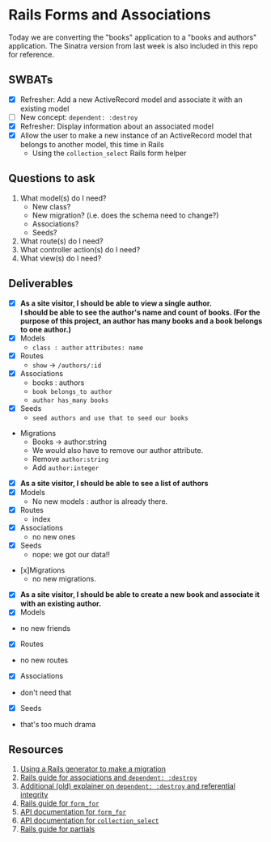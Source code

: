 # Rails Forms and Associations

Today we are converting the "books" application to a "books and authors" application.  The Sinatra version from last week is also included in this repo for reference.

## SWBATs
 - [x] Refresher: Add a new ActiveRecord model and associate it with an existing model
 - [ ] New concept: `dependent: :destroy`
 - [x] Refresher: Display information about an associated model
 - [x] Allow the user to make a new instance of an ActiveRecord model that belongs to another model, this time in Rails
    - Using the `collection_select` Rails form helper

## Questions to ask
1. What model(s) do I need?
   - New class?
   - New migration? (i.e. does the schema need to change?)
   - Associations?
   - Seeds?
2. What route(s) do I need?
3. What controller action(s) do I need?
4. What view(s) do I need?

## Deliverables
 - [x] **As a site visitor, I should be able to view a single author.  
 I should be able to see the author's name and count of books.
 (For the purpose of this project, an author has many books and a book belongs to one author.)**
  - [x] Models
    -   `class : author` `attributes: name`
  - [x] Routes
    - `show` -> `/authors/:id`
  - [x] Associations
    - books : authors
    - `book belongs_to author`
    - `author has_many books`
  - [x] Seeds
    - `seed authors and use that to seed our books`
  - Migrations
    - Books -> author:string
    - We would also have to remove our author attribute.
    - Remove `author:string`
    - Add `author:integer`
 - [x] **As a site visitor, I should be able to see a list of authors**
 - [x] Models
    - No new models : author is already there.
  - [x] Routes
    - index
  - [x] Associations
    - no new ones
  - [x] Seeds
    - nope: we got our data!!
  - [x]Migrations
    - no new migrations.
 - [x] **As a site visitor, I should be able to create a new book and associate it with an existing author.**
 - [x] Models
  - no new friends
 - [x] Routes
  - no new routes
 - [x] Associations
  - don't need that
 - [x] Seeds
  - that's too much drama

## Resources
1. [Using a Rails generator to make a migration](https://guides.rubyonrails.org/active_record_migrations.html#creating-a-migration)
2. [Rails guide for associations and `dependent: :destroy`](https://guides.rubyonrails.org/association_basics.html)
3. [Additional (old) explainer on `dependent: :destroy` and referential integrity](https://thoughtbot.com/blog/referential-integrity-with-foreign-keys)
4. [Rails guide for `form_for`](https://guides.rubyonrails.org/form_helpers.html#binding-a-form-to-an-object)
5. [API documentation for `form_for`](https://api.rubyonrails.org/classes/ActionView/Helpers/FormHelper.html#method-i-form_for)
6. [API documentation for `collection_select`](https://api.rubyonrails.org/v5.2.3/classes/ActionView/Helpers/FormOptionsHelper.html#method-i-collection_select)
7. [Rails guide for partials](https://guides.rubyonrails.org/layouts_and_rendering.html#using-partials)
